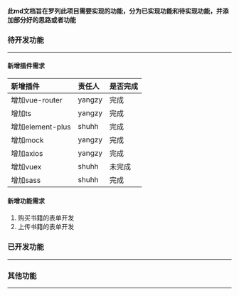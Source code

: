 #### 此md文档旨在罗列此项目需要实现的功能，分为已实现功能和待实现功能，并添加部分好的思路或者功能

### 待开发功能
--------------------------------
#### 新增插件需求

|新增插件|责任人|是否完成
|:---|:---|:---|
|增加vue-router|yangzy|完成
|增加ts|yangzy|完成
|增加element-plus|shuhh|完成
|增加mock|yangzy|完成
|增加axios|yangzy|完成
|增加vuex|shuhh|未完成
|增加sass|shuhh|完成

#### 新增功能需求
1. 购买书籍的表单开发
2. 上传书籍的表单开发

### 已开发功能
--------------------------------

### 其他功能
--------------------------------
